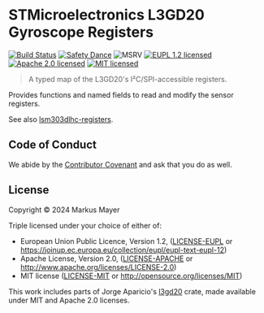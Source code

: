 # STMicroelectronics L3GD20 Gyroscope Registers

<!-- [![Crates.io][crates-image]][crates-link]
[![Docs][docs-image]][docs-link] -->
[![Build Status][build-image]][build-link]
[![Safety Dance][safety-image]][safety-link]
![MSRV][msrv-image]
[![EUPL 1.2 licensed][license-eupl-image]][license-eupl-link]
[![Apache 2.0 licensed][license-apache-image]][license-apache-link]
[![MIT licensed][license-mit-image]][license-mit-link]

> A typed map of the L3GD20's I²C/SPI-accessible registers.

Provides functions and named fields to read and modify the sensor registers.

See also [lsm303dlhc-registers](https://crates.io/crates/lsm303dlhc-registers).

## Code of Conduct

We abide by the [Contributor Covenant][cc] and ask that you do as well.

## License

Copyright © 2024 Markus Mayer

Triple licensed under your choice of either of:

- European Union Public Licence, Version 1.2, ([LICENSE-EUPL](LICENSE-EUPL)
  or https://joinup.ec.europa.eu/collection/eupl/eupl-text-eupl-12)
- Apache License, Version 2.0, ([LICENSE-APACHE](LICENSE-APACHE) or http://www.apache.org/licenses/LICENSE-2.0)
- MIT license ([LICENSE-MIT](LICENSE-MIT) or http://opensource.org/licenses/MIT)

This work includes parts of Jorge Aparicio's [l3gd20](https://github.com/japaric/l3gd20) crate,
made available under MIT and Apache 2.0 licenses.


[crates-image]: https://img.shields.io/crates/v/l3gd20-registers

[crates-link]: https://crates.io/crates/l3gd20-registers

[docs-image]: https://docs.rs/l3gd20-registers/badge.svg

[docs-link]: https://docs.rs/l3gd20-registers/

[build-image]: https://github.com/sunsided/l3gd20-registers/workflows/Rust/badge.svg

[build-link]: https://github.com/sunsided/l3gd20-registers/actions

[safety-image]: https://img.shields.io/badge/unsafe-forbidden-success.svg

[safety-link]: https://github.com/rust-secure-code/safety-dance/

[msrv-image]: https://img.shields.io/badge/rustc-1.64+-blue.svg

[license-eupl-image]: https://img.shields.io/badge/license-EUPL_1.2-blue.svg

[license-apache-image]: https://img.shields.io/badge/license-Apache_2.0-blue.svg

[license-mit-image]: https://img.shields.io/badge/license-MIT-blue.svg

[license-apache-link]: https://github.com/sunsided/l3gd20-registers/blob/develop/LICENSE-APACHE

[license-mit-link]: https://github.com/sunsided/l3gd20-registers/blob/develop/LICENSE-MIT

[license-eupl-link]: https://github.com/sunsided/l3gd20-registers/blob/develop/LICENSE-EUPL

[cc]: https://contributor-covenant.org
